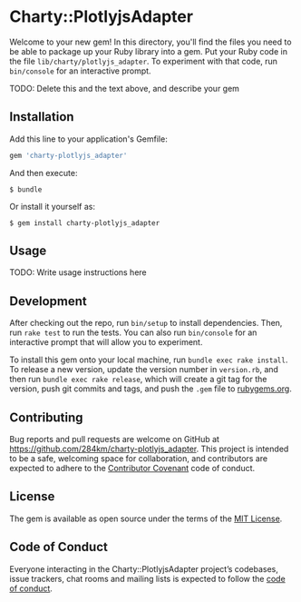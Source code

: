 # Charty::PlotlyjsAdapter

Welcome to your new gem! In this directory, you'll find the files you need to be able to package up your Ruby library into a gem. Put your Ruby code in the file `lib/charty/plotlyjs_adapter`. To experiment with that code, run `bin/console` for an interactive prompt.

TODO: Delete this and the text above, and describe your gem

## Installation

Add this line to your application's Gemfile:

```ruby
gem 'charty-plotlyjs_adapter'
```

And then execute:

    $ bundle

Or install it yourself as:

    $ gem install charty-plotlyjs_adapter

## Usage

TODO: Write usage instructions here

## Development

After checking out the repo, run `bin/setup` to install dependencies. Then, run `rake test` to run the tests. You can also run `bin/console` for an interactive prompt that will allow you to experiment.

To install this gem onto your local machine, run `bundle exec rake install`. To release a new version, update the version number in `version.rb`, and then run `bundle exec rake release`, which will create a git tag for the version, push git commits and tags, and push the `.gem` file to [rubygems.org](https://rubygems.org).

## Contributing

Bug reports and pull requests are welcome on GitHub at https://github.com/284km/charty-plotlyjs_adapter. This project is intended to be a safe, welcoming space for collaboration, and contributors are expected to adhere to the [Contributor Covenant](http://contributor-covenant.org) code of conduct.

## License

The gem is available as open source under the terms of the [MIT License](https://opensource.org/licenses/MIT).

## Code of Conduct

Everyone interacting in the Charty::PlotlyjsAdapter project’s codebases, issue trackers, chat rooms and mailing lists is expected to follow the [code of conduct](https://github.com/284km/charty-plotlyjs_adapter/blob/master/CODE_OF_CONDUCT.md).

